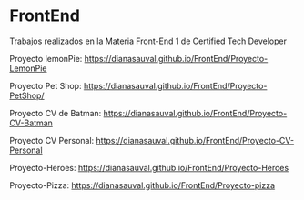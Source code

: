 # FrontEnd
Trabajos realizados en la Materia Front-End 1 de Certified Tech Developer 

Proyecto lemonPie:  https://dianasauval.github.io/FrontEnd/Proyecto-LemonPie

Proyecto Pet Shop: https://dianasauval.github.io/FrontEnd/Proyecto-PetShop/

Proyecto CV de Batman: https://dianasauval.github.io/FrontEnd/Proyecto-CV-Batman

Proyecto CV Personal: https://dianasauval.github.io/FrontEnd/Proyecto-CV-Personal

Proyecto-Heroes: https://dianasauval.github.io/FrontEnd/Proyecto-Heroes

Proyecto-Pizza: https://dianasauval.github.io/FrontEnd/Proyecto-pizza

 
